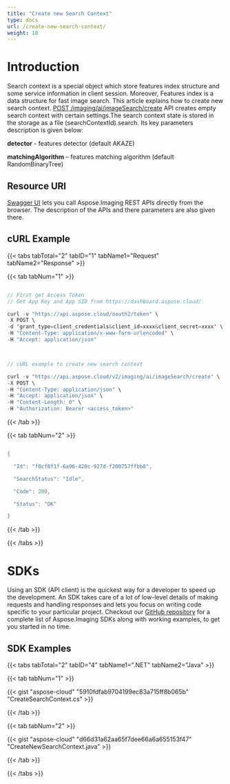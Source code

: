 ```yaml
---
title: "Create new Search Context"
type: docs
url: /create-new-search-context/
weight: 10
---
```


# **Introduction**
Search context is a special object which store features index structure and some service information in client session. Moreover, Features index is a data structure for fast image search. This article explains how to create new search context. [POST /imaging/ai/imageSearch/create](https://apireference.aspose.cloud/imaging/#/SearchContext/CreateImageSearch) API creates empty search context with certain settings.The search context state is stored in the storage as a file (searchContextId).search. Its key parameters description is given below:

**detector** - features detector (default AKAZE)

**matchingAlgorithm** – features matching algorithm (default RandomBinaryTree)
## **Resource URI**
[Swagger UI](https://apireference.aspose.cloud/imaging/#/SearchContext/CreateImageSearch) lets you call Aspose.Imaging REST APIs directly from the browser. The description of the APIs and there parameters are also given there.
## **cURL Example**
{{< tabs tabTotal="2" tabID="1" tabName1="Request" tabName2="Response" >}}

{{< tab tabNum="1" >}}

```java

// First get Access Token
// Get App Key and App SID from https://dashboard.aspose.cloud/

curl -v "https://api.aspose.cloud/oauth2/token" \
-X POST \
-d 'grant_type=client_credentials&client_id=xxxx&client_secret=xxxx' \
-H "Content-Type: application/x-www-form-urlencoded" \
-H "Accept: application/json"



// cURL example to create new search context

curl -v "https://api.aspose.cloud/v2/imaging/ai/imageSearch/create" \
-X POST \
-H "Content-Type: application/json" \
-H "Accept: application/json" \
-H "Content-Length: 0" \
-H "Authorization: Bearer <access_token>"

```

{{< /tab >}}

{{< tab tabNum="2" >}}

```java

{

  "Id": "f0cf8f1f-6a96-420c-927d-f200757ffbb8",

  "SearchStatus": "Idle",

  "Code": 200,

  "Status": "OK"

}

```

{{< /tab >}}

{{< /tabs >}}
# **SDKs**
Using an SDK (API client) is the quickest way for a developer to speed up the development. An SDK takes care of a lot of low-level details of making requests and handling responses and lets you focus on writing code specific to your particular project. Checkout our [GitHub repository](https://github.com/aspose-imaging-cloud) for a complete list of Aspose.Imaging SDKs along with working examples, to get you started in no time.
## **SDK Examples**
{{< tabs tabTotal="2" tabID="4" tabName1=".NET" tabName2="Java" >}}

{{< tab tabNum="1" >}}

{{< gist "aspose-cloud" "5910fdfab9704199ec83a715ff8b065b" "CreateSearchContext.cs" >}}

{{< /tab >}}

{{< tab tabNum="2" >}}

{{< gist "aspose-cloud" "d66d31a62aa65f7dee66a6a655153f47" "CreateNewSearchContext.java" >}}

{{< /tab >}}

{{< /tabs >}}
